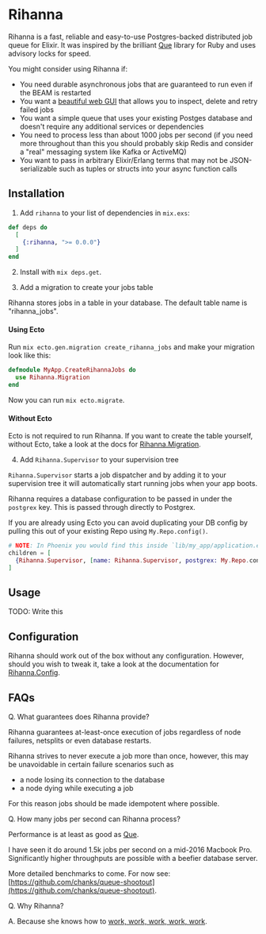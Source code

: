 # Rihanna

Rihanna is a fast, reliable and easy-to-use Postgres-backed distributed job queue for Elixir. It was inspired by the brilliant [Que](https://github.com/chanks/que) library for Ruby and uses advisory locks for speed.

You might consider using Rihanna if:

- You need durable asynchronous jobs that are guaranteed to run even if the BEAM is restarted
- You want a [beautiful web GUI](https://github.com/samphilipd/rihanna_ui) that allows you to inspect, delete and retry failed jobs
- You want a simple queue that uses your existing Postges database and doesn't require any additional services or dependencies
- You need to process less than about 1000 jobs per second (if you need more throughout than this you should probably skip Redis and consider a "real" messaging system like Kafka or ActiveMQ)
- You want to pass in arbitrary Elixir/Erlang terms that may not be JSON-serializable such as tuples or structs into your async function calls


## Installation

1. Add `rihanna` to your list of dependencies in `mix.exs`:

```elixir
def deps do
  [
    {:rihanna, ">= 0.0.0"}
  ]
end
```

2. Install with `mix deps.get`.

3. Add a migration to create your jobs table

Rihanna stores jobs in a table in your database. The default table name is "rihanna_jobs".

#### Using Ecto

Run `mix ecto.gen.migration create_rihanna_jobs` and make your migration look like this:

```elixir
defmodule MyApp.CreateRihannaJobs do
  use Rihanna.Migration
end
```

Now you can run `mix ecto.migrate`.

#### Without Ecto

Ecto is not required to run Rihanna. If you want to create the table yourself, without Ecto, take a look at the docs for [Rihanna.Migration](insert_link_to_docs_here).

4. Add `Rihanna.Supervisor` to your supervision tree

`Rihanna.Supervisor` starts a job dispatcher and by adding it to your supervision tree it will automatically start running jobs when your app boots.

Rihanna requires a database configuration to be passed in under the `postgrex` key. This is passed through directly to Postgrex.

If you are already using Ecto you can avoid duplicating your DB config by pulling this out of your existing Repo using `My.Repo.config()`.

```elixir
# NOTE: In Phoenix you would find this inside `lib/my_app/application.ex`
children = [
  {Rihanna.Supervisor, [name: Rihanna.Supervisor, postgrex: My.Repo.config()]}
]
```

## Usage

TODO: Write this

## Configuration

Rihanna should work out of the box without any configuration. However, should you
wish to tweak it, take a look at the documentation for [Rihanna.Config](insert_documentation_here).

## FAQs

Q. What guarantees does Rihanna provide?

Rihanna guarantees at-least-once execution of jobs regardless of node failures, netsplits or even database restarts.

Rihanna strives to never execute a job more than once, however, this may be unavoidable in certain failure scenarios such as

- a node losing its connection to the database
- a node dying while executing a job

For this reason jobs should be made idempotent where possible.

Q. How many jobs per second can Rihanna process?

Performance is at least as good as [Que](https://github.com/chanks/que).

I have seen it do around 1.5k jobs per second on a mid-2016 Macbook Pro. Significantly higher throughputs are possible with a beefier database server.

More detailed benchmarks to come. For now see: [https://github.com/chanks/queue-shootout](https://github.com/chanks/queue-shootout).

Q. Why Rihanna?

A. Because she knows how to [work, work, work, work, work](https://youtu.be/HL1UzIK-flA?t=18s).

